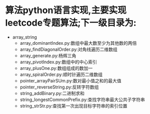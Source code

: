 # 算法python语言实现,主要实现leetcode专题算法;下一级目录为:
- array_string
    - array_dominantIndex.py:数组中最大数至少为其他数的两倍
    - array_findDiagonalOrder.py:对角线遍历二维数组
    - array_generate.py:杨辉三角
    - array_pivotIndex.py:数组中的中心索引
    - array_plusOne.py:数组组成的数加一
    - array_spiralOrder.py:顺时针遍历二维数组
    - pointer_arrayPairSUm.py:数对最小值之和的最大值
    - pointer_reverseString.py:反转字符数组
    - string_addBinary.py:二进制求和
    - string_longestCommonPrefix.py:查找字符串最大公共子字符串
    - string_strStr.py:查找第一次出现目标字符串的索引位置
